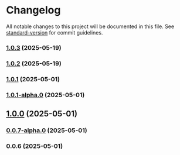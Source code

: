 # Changelog

All notable changes to this project will be documented in this file. See [standard-version](https://github.com/conventional-changelog/standard-version) for commit guidelines.

### [1.0.3](https://github.com/acrool/acrool-node-docker-cli/compare/v2.2.8...v1.0.3) (2025-05-19)

### [1.0.2](https://github.com/acrool/acrool-node-docker-cli/compare/v2.2.8...v1.0.2) (2025-05-19)

### [1.0.1](https://github.com/acrool/acrool-icon-symbols-cli/compare/v1.0.1-alpha.0...v1.0.1) (2025-05-01)

### [1.0.1-alpha.0](https://github.com/acrool/acrool-icon-symbols-cli/compare/v1.0.0...v1.0.1-alpha.0) (2025-05-01)

## [1.0.0](https://github.com/acrool/acrool-icon-symbols-cli/compare/v0.0.7-alpha.0...v1.0.0) (2025-05-01)

### [0.0.7-alpha.0](https://github.com/acrool/acrool-icon-symbols-cli/compare/v0.0.6...v0.0.7-alpha.0) (2025-05-01)

### 0.0.6 (2025-05-01)
